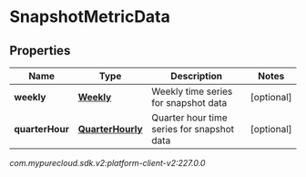 # SnapshotMetricData


## Properties

| Name | Type | Description | Notes |
| ------------ | ------------- | ------------- | ------------- |
| **weekly** | [**Weekly**](Weekly) | Weekly time series for snapshot data |  [optional] |
| **quarterHour** | [**QuarterHourly**](QuarterHourly) | Quarter hour time series for snapshot data |  [optional] |




_com.mypurecloud.sdk.v2:platform-client-v2:227.0.0_
